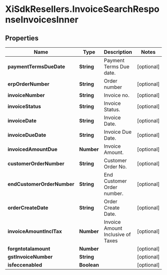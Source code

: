 # XiSdkResellers.InvoiceSearchResponseInvoicesInner

## Properties

Name | Type | Description | Notes
------------ | ------------- | ------------- | -------------
**paymentTermsDueDate** | **String** | Payment Terms Due date. | [optional] 
**erpOrderNumber** | **String** | Order number | [optional] 
**invoiceNumber** | **String** | Invoice no. | [optional] 
**invoiceStatus** | **String** | Invoice Status. | [optional] 
**invoiceDate** | **String** | Invoice Date. | [optional] 
**invoiceDueDate** | **String** | Invoice Due Date. | [optional] 
**invoicedAmountDue** | **Number** | Invoice Amount. | [optional] 
**customerOrderNumber** | **String** | Customer Order No. | [optional] 
**endCustomerOrderNumber** | **String** | End Customer Order number. | [optional] 
**orderCreateDate** | **String** | Order Create Date. | [optional] 
**invoiceAmountInclTax** | **Number** | Invoice Amount Inclusive of Taxes | [optional] 
**forgntotalamount** | **Number** |  | [optional] 
**gstInvoiceNumber** | **String** |  | [optional] 
**isfeccenabled** | **Boolean** |  | [optional] 


